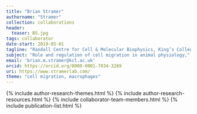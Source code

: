 ```yaml
---
title: "Brian Stramer"
authorname: "Stramer"
collection: collaborations
header:
  teaser: BS.jpg
tags: collaborator
date-start: 2019-05-01
tagline: "Randall Centre for Cell & Molecular Biophysics, King’s College London"
subject: "Role and regulation of cell migration in animal physiology,"
email: 'brian.m.stramer@kcl.ac.uk'
orcid: https://orcid.org/0000-0001-7034-3269
uri: https://www.stramerlab.com/
theme: "cell migration, macrophages"
---
```

<p align= "justify">




{% include author-research-themes.html %}
{% include author-research-resources.html %}
{% include collaborator-team-members.html %}
{% include publication-list.html %}
